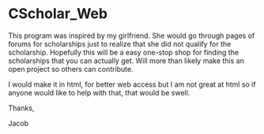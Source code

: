 # CScholar_Web

This program was inspired by my girlfriend. She would go through pages of forums for scholarships just to realize that she did not qualify for the scholarship.
Hopefully this will be a easy one-stop shop for finding the scholarships that you can actually get.
Will more than likely make this an open project so others can contribute.

I would make it in html, for better web access but I am not great at html so if anyone would like to help with that, that would be swell.

Thanks,

Jacob
